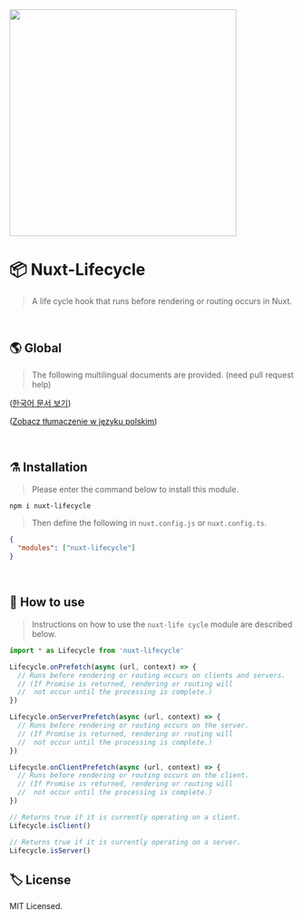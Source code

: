 <img src="https://i.imgur.com/R2wksCG.png" width="400"/>

<br/>

# 📦 Nuxt-Lifecycle

> A life cycle hook that runs before rendering or routing occurs in Nuxt.

<br/>

## 🌎 Global

> The following multilingual documents are provided. (need pull request help)

([한국어 문서 보기](https://github.com/AhaOfficial/nuxt-lifecycle/blob/master/docs/README.KR.md))

([Zobacz tłumaczenie w języku polskim](https://github.com/AhaOfficial/nuxt-lifecycle/blob/master/docs/README.PL.md))

<br/>

## ⚗️ Installation

> Please enter the command below to install this module.

```bash
npm i nuxt-lifecycle
```

> Then define the following in `nuxt.config.js` or `nuxt.config.ts`.

```json
{
  "modules": ["nuxt-lifecycle"]
}
```

<br/>

## 🔮 How to use

> Instructions on how to use the `nuxt-life cycle` module are described below.

```ts
import * as Lifecycle from 'nuxt-lifecycle'

Lifecycle.onPrefetch(async (url, context) => {
  // Runs before rendering or routing occurs on clients and servers.
  // (If Promise is returned, rendering or routing will
  //  not occur until the processing is complete.)
})

Lifecycle.onServerPrefetch(async (url, context) => {
  // Runs before rendering or routing occurs on the server.
  // (If Promise is returned, rendering or routing will
  //  not occur until the processing is complete.)
})

Lifecycle.onClientPrefetch(async (url, context) => {
  // Runs before rendering or routing occurs on the client.
  // (If Promise is returned, rendering or routing will
  //  not occur until the processing is complete.)
})

// Returns true if it is currently operating on a client.
Lifecycle.isClient()

// Returns true if it is currently operating on a server.
Lifecycle.isServer()
```

## 🏷 License

MIT Licensed.
